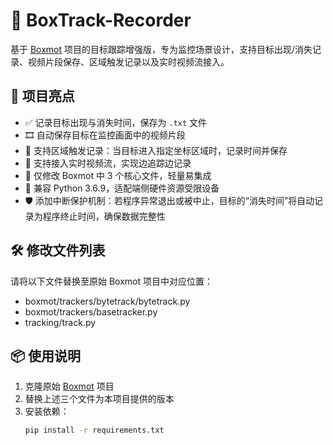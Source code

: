 # 🎥 BoxTrack-Recorder

基于 [Boxmot](https://github.com/BoxCars/BoxMot) 项目的目标跟踪增强版，专为监控场景设计，支持目标出现/消失记录、视频片段保存、区域触发记录以及实时视频流接入。

## 🚀 项目亮点

- ✅ 记录目标出现与消失时间，保存为 `.txt` 文件
- 🎞️ 自动保存目标在监控画面中的视频片段
- 📍 支持区域触发记录：当目标进入指定坐标区域时，记录时间并保存
- 🔴 支持接入实时视频流，实现边追踪边记录
- 🧩 仅修改 Boxmot 中 3 个核心文件，轻量易集成
- 🐍 兼容 Python 3.6.9，适配端侧硬件资源受限设备
- 🛡️ 添加中断保护机制：若程序异常退出或被中止，目标的“消失时间”将自动记录为程序终止时间，确保数据完整性

## 🛠️ 修改文件列表

请将以下文件替换至原始 Boxmot 项目中对应位置：
- boxmot/trackers/bytetrack/bytetrack.py
- boxmot/trackers/basetracker.py 
- tracking/track.py

## 📦 使用说明

1. 克隆原始 [Boxmot](https://github.com/BoxCars/BoxMot) 项目
2. 替换上述三个文件为本项目提供的版本
3. 安装依赖：
   ```bash
   pip install -r requirements.txt
